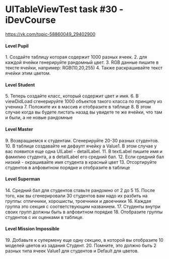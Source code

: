 # UITableViewTest task #30 - iDevCourse
https://vk.com/topic-58860049_29402900

<h4>Level Pupil</h4> 
1. Создайте таблицу которая содержит 1000 разных ячеек.
2. для каждой ячейки генерируйте рандомный цвет.
3. RGB данные пишите в тексте ячейки, например: RGB(10,20,255) 
4. Также раскрашивайте текст ячейки этим цветом.

<h4>Level Student</h4>
5. Теперь создайте класс, который содержит цвет и имя.
6. В viewDidLoad сгенерируйте 1000 объектов такого класса по принципу из ученика
7. Положите их в массив и отобразите в таблице
8. В этом случае когда вы будете листать назад вы увидете те же ячейки, что там и были, а не новые рандомные

<h4>Level Master</h4>
9. Возвращаемся к студентам. Сгенерируйте 20-30 разных студентов.
10. В таблице создавайте не дефаулт ячейку а Value1. В этом случае у вас появится еще одна UILabel - detailLabel.
11. В textLabel пишите имя и фамилию студента, а в detailLabel его средний бал.
12. Если средний бал низкий - окрашивайте имя студента в красный цвет
13. Отсортируйте студентов в алфовитном порядке и отобразите в таблице

<h4>Level Superman</h4>
14. Средний бал для студентов ставьте рандомно от 2 до 5
15. После того, как вы сгенерировали 30 студентов вам надо их разбить на группы:
отличники, хорошисты, троечники и двоечники
16. Каждая группа это секция с соответствующим названием.
17. Студенты внутри своих групп должны быть в алфовитном порядке
18. Отобразите группы студентов с их оценками в таблице.

<h4>Level Mission Impossible</h4>
19. Добавьте к супермену еще одну секцию, в которой вы отобразите 10 моделей цветов из задания Студент.
20. Помните, это должно быть 2 разных типа ячеек Value1 для студентов и Default для цветов.
